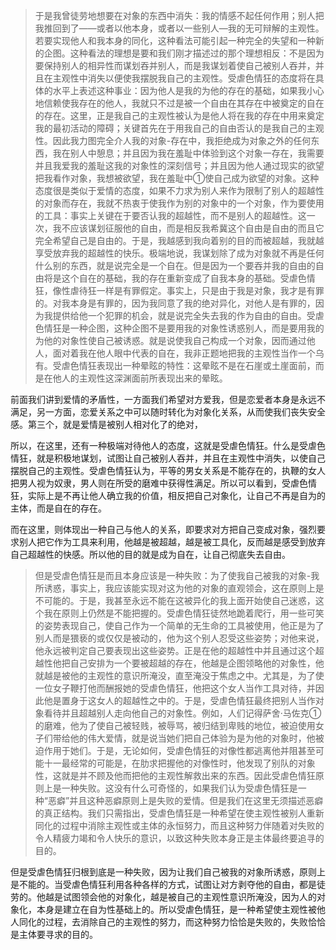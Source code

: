 <blockquote data-pid="m0FfJqTg">于是我曾徒劳地想要在对象的东西中消失：我的情感不起任何作用；别人把我推回到了——或者以他本身，或者以一些别人—我的无可辩解的主观性。若要实现他人和我本身的同化，这种看法可能引起一种完全的失望和一种新的企图。这种看法的理想是要和我们刚才描述过的那个理想相反：不是因为要保持别人的相异性而谋划吞并别人，而是我谋划着使自己被别人吞并，并且在主观性中消失以便使我摆脱我自己的主观性。受虐色情狂的态度将在具体的水平上表述这种事业：因为他人是我的为他的存在的基础，如果我小心地信赖使我存在的他人，我就只不过是被一个自由在其存在中被奠定的自在的存在。这里，正是我自己的主观性被认为是他人将在我的存在中用来奠定我的最初活动的障碍；关键首先在于用我自己的自由否认的是我自己的主观性。因此我力图完全介人我的对象-存在中，我拒绝成为对象之外的任何东西，我在别人中憩息；并且因为我在羞耻中体验到这个对象一存在，我需要并且我爱我的羞耻这我的对象性的深刻信号；并且因为他人通过现实的欲望把我看作对象，我想被欲望，我在羞耻中①使自己成为欲望的对象。这种态度很是类似于爱情的态度，如果不力求为别人来作为限制了别人的超越性的对象而存在，我就不热衷于使我作为别的对象中的一个对象，作为要使用的工具：事实上关键在于要否认我的超越性，而不是别人的超越性。这一次，我不应该谋划征服他的自由，而是相反我希冀这个自由是自由的而且它完全希望自己是自由的。于是，我越感到我向着别的目的而被超越，我就越享受放弃我的超越性的快乐。极端地说，我谋划除了成为对象就不再是任何什么别的东西，就是说完全是一个自在。但是因为一个要吞并我的自由的自由将是这个自在的基础，我的存在重新变成了自我本身的基础。受虐色情狂，像性虐待狂一样是有罪假定。事实上，只是由于我是对象，我才是有罪的。对我本身是有罪的，因为我同意了我的绝对异化，对他人是有罪的，因为我提供给他一个犯罪的机会，就是说完全失去我的作为自由的自由。受虐色情狂是一种企图，这种企图不是要用我的对象性诱惑别人，而是要用我的为他的对象性使自己被诱惑。就是说使我自己构成一个对象，因而通过他人，面对着我在他人眼中代表的自在，我非正题地把我的主观性当作一个乌有。受虐色情狂表现出一种晕眩的特性：这晕眩不是在石崖或土崖面前，而是在他人的主观性这深渊面前所表现出来的晕眩。</blockquote><p data-pid="-kp7ATug">前面我们讲到爱情的矛盾性，一方面我们希望对方爱我，但是恋爱者本身是永远不满足，另一方面，恋爱关系之中可以随时转化为对象化关系，从而使我们丧失安全感。第三个，就是爱情是被别人相对化了的绝对，</p><p data-pid="MY0cdW-h">所以，在这里，还有一种极端对待他人的态度，这就是受虐色情狂。什么是受虐色情狂，就是积极地谋划，试图让自己被别人吞并，并且在主观性中消失，以使自己摆脱自己的主观性。受虐色情狂认为，平等的男女关系是不能存在的，执鞭的女人把男人视为奴隶，男人则在所受的磨难中获得性满足。所以可以看到，受虐色情狂，实际上是不再让他人确立我的价值，相反把自己对象化，让自己不再是自为的主体，而是自在的存在。</p><p data-pid="ygWYBk4I">而在这里，则体现出一种自己与他人的关系，即要求对方把自己变成对象，强烈要求别人把它作为工具来利用，他越是被超越，越是被工具化，反而越是感受到放弃自己超越性的快感。所以他的目的就是成为自在，让自己彻底失去自由。</p><blockquote data-pid="KML2fU_W">但是受虐色情狂是而且本身应该是一种失败：为了使我自己被我的对象-我所诱惑，事实上，我应该能实现对这为他的对象的直观领会，这在原则上是不可能的。于是，我甚至永远不能在这被异化的我上面开始使自己迷惑，这个我在原则上仍然是不能把握的。受虐色情狂徒然地跪着爬行，用一些可笑的姿势表现自己，使自己作为一个简单的无生命的工具被使用，他正是为了别人而是猥亵的或仅仅是被动的，他为这个别人忍受这些姿势；对他来说，他永远被判定自己要表现出这些姿势。正是在他的超越性中并且通过这个超越性他把自己安排为一个要被超越的存在，他越是企图领略他的对象性，他就越是被他的主观性的意识所淹没，直至淹没于焦虑之中。尤其是，为了使一位女子鞭打他而酬报她的受虐色情狂，他把这个女人当作工具对待，并因此他是置身于这女人的超越性之中的。于是，受虐色情狂最终把别人当作对象看待并且超越别人走向他自己的对象性。例如，人们记得萨舍·马佐克①的磨难，他为了使自己被轻贱，被辱骂，被归结到卑贱的地位，被迫使用女子们带给他的伟大爱情，就是说当她们把自己体验为是为他的对象时，他被迫作用于她们。于是，无论如何，受虐色情狂的对像性都逃离他并阻甚至可能十一最经常的可能是，在肋求把握他的对像性时，他发现了别队的对象性，这就是并不顾及他而把他的主观性解救出来的东西。因此受虐色情狂原则上是一种失败。这没有什么可奇怪的，如果我们认为受虐色情狂是一种“恶癖”并且这种恶癖原则上是失败的爱情。但是我们在这里无须描述恶癖的真正结构。我们只需指出，受虐色情狂是一种希望在使主观性被别人重新同化的过程中消除主观性或主体的永恒努力，而且这种努力伴随着对失败的令人精疲力竭和令人快乐的意识，以致这种失败本身正是主体最终要追寻的目的。</blockquote><p data-pid="2ZVdzk0Z">但是受虐色情狂归根到底是一种失败，因为让我们自己被我的对象所诱惑，原则上是不能的。当受虐色情狂利用各种各样的方式，试图让对方剥夺他的自由，都是徒劳的。他越是试图领会他的对象化，越是被自己的主观性意识所淹没，因为人的对象化，本身是建立在自为性基础上的。所以受虐色情狂，是一种希望使主观性被他人同化的过程，去消除自己的主观性的努力，而这种努力恰恰是失败的，失败恰恰是主体要寻求的目的。</p><p></p>